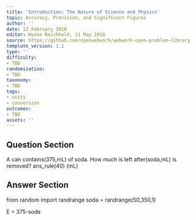```yaml
---
title: 'Introduction: The Nature of Science and Physics'
topic: Accuracy, Precision, and Significant Figures
author: ''
date: 12 February 2018
editor: Wynne Reichheld, 11 May 2018
source: https://github.com/openwebwork/webwork-open-problem-library
template_version: 1.1
type: ''
difficulty:
- TBD
randomization:
- TBD
taxonomy:
- TBD
tags:
- units
- conversion
outcomes:
- TBD
assets: ''
---
```


## Question Section 

 
A can contains(375,mL) of soda. How much is left after(soda,mL) is removed?
ans_rule(40) (mL)



## Answer Section

from random import randrange
soda = randrange(50,350,1)

E = 375-soda